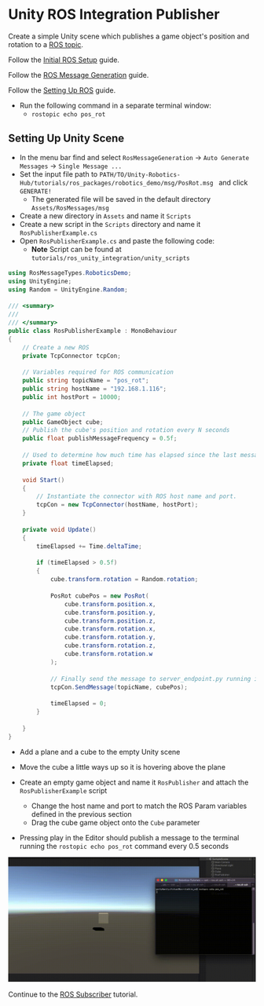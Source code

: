 # Unity ROS Integration Publisher

Create a simple Unity scene which publishes a game object's position and rotation to a [ROS topic](http://wiki.ros.org/ROS/Tutorials/UnderstandingTopics#ROS_Topics).

Follow the [Initial ROS Setup](setup.md) guide.

Follow the [ROS Message Generation](https://github.com/Unity-Technologies/Unity-Robotics-Hub/blob/master/tutorials/unity_ros_message_generation/message_generation_tutorial.md) guide.

Follow the [Setting Up ROS](ros_setup.md) guide.

- Run the following command in a separate terminal window:
	- `rostopic echo pos_rot`


## Setting Up Unity Scene
- In the menu bar find and select `RosMessageGeneration` -> `Auto Generate Messages` -> `Single Message ...`
- Set the input file path to `PATH/TO/Unity-Robotics-Hub/tutorials/ros_packages/robotics_demo/msg/PosRot.msg ` and click `GENERATE!`
    - The generated file will be saved in the default directory `Assets/RosMessages/msg`
- Create a new directory in `Assets` and name it `Scripts`
- Create a new script in the `Scripts` directory and name it `RosPublisherExample.cs`
- Open `RosPublisherExample.cs` and paste the following code:
	- **Note** Script can be found at `tutorials/ros_unity_integration/unity_scripts`

```csharp
using RosMessageTypes.RoboticsDemo;
using UnityEngine;
using Random = UnityEngine.Random;

/// <summary>
/// 
/// </summary>
public class RosPublisherExample : MonoBehaviour
{
    // Create a new ROS 
    private TcpConnector tcpCon;

    // Variables required for ROS communication
    public string topicName = "pos_rot";
    public string hostName = "192.168.1.116";
    public int hostPort = 10000;

    // The game object 
    public GameObject cube;
    // Publish the cube's position and rotation every N seconds
    public float publishMessageFrequency = 0.5f;

    // Used to determine how much time has elapsed since the last message was published
    private float timeElapsed;

    void Start()
    {
        // Instantiate the connector with ROS host name and port.
        tcpCon = new TcpConnector(hostName, hostPort);
    }

    private void Update()
    {
        timeElapsed += Time.deltaTime;
        
        if (timeElapsed > 0.5f)
        {
            cube.transform.rotation = Random.rotation;
            
            PosRot cubePos = new PosRot(
                cube.transform.position.x,
                cube.transform.position.y,
                cube.transform.position.z,
                cube.transform.rotation.x,
                cube.transform.rotation.y,
                cube.transform.rotation.z,
                cube.transform.rotation.w
            );

            // Finally send the message to server_endpoint.py running in ROS
            tcpCon.SendMessage(topicName, cubePos);
            
            timeElapsed = 0;
        }

    }
}
```

- Add a plane and a cube to the empty Unity scene
- Move the cube a little ways up so it is hovering above the plane
- Create an empty game object and name it `RosPublisher` and attach the `RosPublisherExample` script
	- Change the host name and port to match the ROS Param variables defined in the previous section
	- Drag the cube game object onto the `Cube` parameter

- Pressing play in the Editor should publish a message to the terminal running the `rostopic echo pos_rot` command every 0.5 seconds

![](images/tcp_1.gif)

Continue to the [ROS Subscriber](subscriber.md) tutorial.